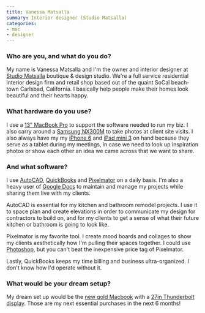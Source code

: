 ```yaml
---
title: Vanessa Matsalla
summary: Interior designer (Studio Matsalla)
categories:
- mac
- designer
---
```


### Who are you, and what do you do?

My name is Vanessa Matsalla and I'm the owner and interior designer at [Studio Matsalla](http://www.studiomatsalla.com/ "Vanessa's studio") boutique & design studio. We're a full service residential interior design firm and retail shop based out of the quaint SoCal beach-town Carlsbad, California. I basically help people make their homes look beautiful and their hearts happy.

### What hardware do you use?

I use a [13" MacBook Pro][macbook-pro] to support the software needed to run my biz. I also carry around a [Samsung NX300M][nx300m] to take photos at client site visits. I also always have my my [iPhone 6][iphone-6] and [iPad mini 3][ipad-mini-3] on hand because they serve as a tablet during my meetings, in case we need to look up inspiration photos or show each other an idea we came across that we want to share.

### And what software?

I use [AutoCAD][], [QuickBooks][] and [Pixelmator][] on a daily basis. I'm also a heavy user of [Google Docs][google-docs] to maintain and manage my projects while sharing them live with my clients.

AutoCAD is essential for my kitchen and bathroom remodel projects. I use it to space plan and create elevations in order to communicate my design for contractors to build on, and for my clients to get a sense of what their future kitchen or bathroom is going to look like.

Pixelmator is my favorite tool. I create mood boards and collages to show my clients aesthetically how I'm pulling their spaces together. I could use [Photoshop][], but you can't beat the inexpensive price tag of Pixelmator.

Lastly, QuickBooks keeps my time billing and business ultra-organized. I don't know how I'd operate without it.

### What would be your dream setup?

My dream set up would be the [new gold Macbook][macbook.2] with a [27in Thunderbolt display][thunderbolt-display]. Those are my next essential purchases in the next 6 months!

[ipad-mini-3]: https://en.wikipedia.org/wiki/IPad_Mini_3 "A 7.9 inch tablet device with a Retina screen."
[iphone-6]: https://en.wikipedia.org/wiki/IPhone_6 "A smartphone."
[macbook-pro]: https://www.apple.com/macbook-pro/ "A laptop."
[macbook.2]: https://en.wikipedia.org/wiki/MacBook_(2015_version) "A very thin 12 inch laptop."
[nx300m]: https://www.samsung.com/global/nx/nx300m/index.html "A 20.3 megapixel digital camera."
[thunderbolt-display]: https://www.apple.com/displays/ "A Thunderbolt-powered monitor."
[autocad]: https://www.autodesk.com/products/autocad/overview "CAD software."
[google-docs]: https://en.wikipedia.org/wiki/Google_Docs "A web-based office suite."
[photoshop]: https://www.adobe.com/products/photoshop.html "A bitmap image editor."
[pixelmator]: https://www.pixelmator.com/mac/ "An image editor for the Mac."
[quickbooks]: https://quickbooks.intuit.com/ "Business accounting software for Windows."
